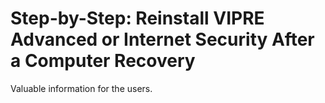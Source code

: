 # Step-by-Step: Reinstall VIPRE Advanced or Internet Security After a Computer Recovery

Valuable information for the users.


